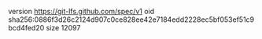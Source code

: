 version https://git-lfs.github.com/spec/v1
oid sha256:0886f3d26c2124d907c0ce828ee42e7184edd2228ec5bf053ef51c9bcd4fed20
size 12097
